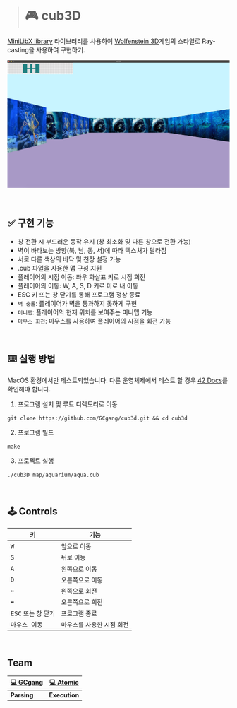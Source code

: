 > # 🎮 cub3D

[MiniLibX library](https://harm-smits.github.io/42docs/libs/minilibx) 라이브러리를 사용하여 [Wolfenstein 3D](http://users.atw.hu/wolf3d/)게임의 스타일로 Ray-casting을 사용하여 구현하기.

![cub3D](./screenshot/cub3D.png)

<br>

## ✅ 구현 기능

- 창 전환 시 부드러운 동작 유지 (창 최소화 및 다른 창으로 전환 가능)
- 벽이 바라보는 방향(북, 남, 동, 서)에 따라 텍스처가 달라짐
- 서로 다른 색상의 바닥 및 천장 설정 가능
- .cub 파일을 사용한 맵 구성 지원
- 플레이어의 시점 이동: 좌우 화살표 키로 시점 회전
- 플레이어의 이동: W, A, S, D 키로 미로 내 이동
- ESC 키 또는 창 닫기를 통해 프로그램 정상 종료
- `벽 충돌`: 플레이어가 벽을 통과하지 못하게 구현
- `미니맵`: 플레이어의 현재 위치를 보여주는 미니맵 기능
- `마우스 회전`: 마우스를 사용하여 플레이어의 시점을 회전 가능

<br>

## ⌨️ 실행 방법

MacOS 환경에서만 테스트되었습니다. 다른 운영체제에서 테스트 할 경우 [42 Docs](https://harm-smits.github.io/42docs/libs/minilibx/getting_started.html)를 확인해야 합니다.

1. 프로그램 설치 및 루트 디렉토리로 이동

```shell
git clone https://github.com/GCgang/cub3d.git && cd cub3d
```

2. 프로그램 빌드

```
make
```

3. 프로젝트 실행

```
./cub3D map/aquarium/aqua.cub
```

<br>

## 🕹 Controls

| 키                          | 기능                      |
| --------------------------- | ------------------------- |
| <kbd>W</kbd>                | 앞으로 이동               |
| <kbd>S</kbd>                | 뒤로 이동                 |
| <kbd>A</kbd>                | 왼쪽으로 이동             |
| <kbd>D</kbd>                | 오른쪽으로 이동           |
| <kbd>⬅️</kbd>               | 왼쪽으로 회전             |
| <kbd>➡️</kbd>               | 오른쪽으로 회전           |
| <kbd>ESC</kbd> 또는 창 닫기 | 프로그램 종료             |
| <kbd>마우스 이동</kbd>      | 마우스를 사용한 시점 회전 |

<br>

## Team

| [💻 GCgang](https://github.com/GCgang) | [💻 Atomic](https://github.com/jaehjoo) |
| -------------------------------------- | --------------------------------------- |
| **Parsing**                            | **Execution**                           |
